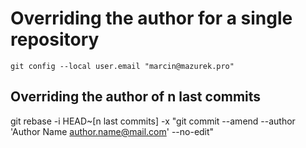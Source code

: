 # Overriding the author for a single repository

```
git config --local user.email "marcin@mazurek.pro"
```

## Overriding the author of n last commits
git rebase -i HEAD~[n last commits] -x "git commit --amend --author 'Author Name <author.name@mail.com>' --no-edit"
